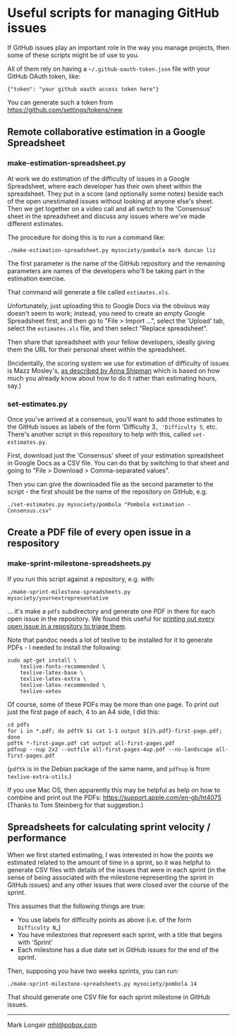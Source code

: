 # Useful scripts for managing GitHub issues

If GitHub issues play an important role in the way you manage
projects, then some of these scripts might be of use to you.

All of them rely on having a `~/.github-oauth-token.json` file
with your GitHub OAuth token, like:

```
{"token": "your github oauth access token here"}
```

You can generate such a token from
https://github.com/settings/tokens/new

## Remote collaborative estimation in a Google Spreadsheet

### make-estimation-spreadsheet.py

At work we do estimation of the difficulty of issues in a Google
Spreadsheet, where each developer has their own sheet within the
spreadsheet.  They put in a score (and optionally some notes)
beside each of the open unestimated issues without looking at
anyone else's sheet.  Then we get together on a video call and
all switch to the 'Consensus' sheet in the spreadsheet and
discuss any issues where we've made different estimates.

The procedure for doing this is to run a command like:

```
./make-estimation-spreadsheet.py mysociety/pombola mark duncan liz
```

The first parameter is the name of the GitHub repository and the
remaining parameters are names of the developers who'll be
taking part in the estimation exercise.

That command will generate a file called `estimates.xls`.

Unfortunately, just uploading this to Google Docs via
the obvious way doesn't seem to work; instead, you need to
create an empty Google Spreadsheet first, and then go to
"File > Import ...", select the 'Upload' tab, select the
`estimates.xls` file, and then select "Replace spreadsheet".

Then share that spreadsheet with your fellow developers, ideally
giving them the URL for their personal sheet within the
spreadsheet.

(Incidentally, the scoring system we use for estimation of
difficulty of issues is Mazz Mosley's,
[as described by Anna Shipman](http://www.annashipman.co.uk/jfdi/how-to-estimate.html)
which is based on how much you already know about how to do it
rather than estimating hours, say.)

### set-estimates.py

Once you've arrived at a consensus, you'll want to add those
estimates to the GitHub issues as labels of the form
'Difficulty 3`, 'Difficulty 5`, etc. There's another script in
this repository to help with this, called `set-estimates.py`.

First, download just the 'Consensus' sheet of your estimation
spreadsheet in Google Docs as a CSV file. You can do that by
switching to that sheet and going to
"File > Download > Comma-separated values".

Then you can give the downloaded file as the second parameter to
the script - the first should be the name of the repository on
GitHub, e.g.

```
./set-estimates.py mysociety/pombola "Pombola estimation - Consensus.csv"
```

## Create a PDF file of every open issue in a respository

### make-sprint-milestone-spreadsheets.py

If you run this script against a repository, e.g. with:

```
./make-sprint-milestone-spreadsheets.py mysociety/yournextrepresentative
```

... it's make a `pdfs` subdirectory and generate one PDF in
there for each open issue in the repository. We found this
useful for
[printing out every open issue in a repository to triage them](http://longair.net/blog/2014/02/16/printing-out-github-issues-for-triage-or-estimation/).

Note that pandoc needs a lot of texlive to be installed for it
to generate PDFs - I needed to install the following:

```
sudo apt-get install \
    texlive-fonts-recommended \
    texlive-latex-base \
    texlive-latex-extra \
    texlive-latex-recommended \
    texlive-xetex
```

Of course, some of these PDFs may be more than one page. To
print out just the first page of each, 4 to an A4 side, I did
this:

```
cd pdfs
for i in *.pdf; do pdftk $i cat 1-1 output ${i%.pdf}-first-page.pdf; done
pdftk *-first-page.pdf cat output all-first-pages.pdf
pdfnup --nup 2x2 --outfile all-first-pages-4up.pdf --no-landscape all-first-pages.pdf
```

(`pdftk` is in the Debian package of the same name, and `pdfnup`
is from `texlive-extra-utils`.)

If you use Mac OS, then apparently this may be helpful as help
on how to combine and print out the PDFs:
https://support.apple.com/en-gb/ht4075 (Thanks to Tom Steinberg
for that suggestion.)

## Spreadsheets for calculating sprint velocity / performance

When we first started estimating, I was interested in how the
points we estimated related to the amount of time in a sprint,
so it was helpful to generate CSV files with details of the
issues that were in each sprint (in the sense of being
associated with the milestone representing the sprint in GitHub
issues) and any other issues that were closed over the course of
the sprint.

This assumes that the following things are true:

* You use labels for difficulty points as above (i.e. of the
  form `Difficulty N`_)
* You have milestones that represent each sprint, with a title
  that begins with 'Sprint'
* Each milestone has a due date set in GitHub issues for the end
  of the sprint.

Then, supposing you have two weeks sprints, you can run:

```
./make-sprint-milestone-spreadsheets.py mysociety/pombola 14
```

That should generate one CSV file for each sprint milestone in
GitHub issues.

---

Mark Longair <mhl@pobox.com>
